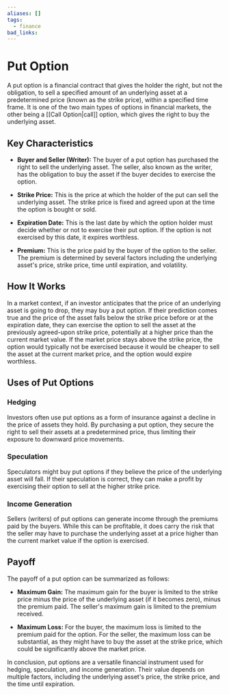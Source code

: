 ```yaml
---
aliases: []
tags:
  - finance
bad_links:
---
```

# Put Option

A put option is a financial contract that gives the holder the right, but not the obligation, to sell a specified amount of an underlying asset at a predetermined price (known as the strike price), within a specified time frame. It is one of the two main types of options in financial markets, the other being a [[Call Option|call]] option, which gives the right to buy the underlying asset.

## Key Characteristics

- **Buyer and Seller (Writer):** The buyer of a put option has purchased the right to sell the underlying asset. The seller, also known as the writer, has the obligation to buy the asset if the buyer decides to exercise the option.

- **Strike Price:** This is the price at which the holder of the put can sell the underlying asset. The strike price is fixed and agreed upon at the time the option is bought or sold.

- **Expiration Date:** This is the last date by which the option holder must decide whether or not to exercise their put option. If the option is not exercised by this date, it expires worthless.

- **Premium:** This is the price paid by the buyer of the option to the seller. The premium is determined by several factors including the underlying asset's price, strike price, time until expiration, and volatility.

## How It Works

In a market context, if an investor anticipates that the price of an underlying asset is going to drop, they may buy a put option. If their prediction comes true and the price of the asset falls below the strike price before or at the expiration date, they can exercise the option to sell the asset at the previously agreed-upon strike price, potentially at a higher price than the current market value. If the market price stays above the strike price, the option would typically not be exercised because it would be cheaper to sell the asset at the current market price, and the option would expire worthless.

## Uses of Put Options

### Hedging

Investors often use put options as a form of insurance against a decline in the price of assets they hold. By purchasing a put option, they secure the right to sell their assets at a predetermined price, thus limiting their exposure to downward price movements.

### Speculation

Speculators might buy put options if they believe the price of the underlying asset will fall. If their speculation is correct, they can make a profit by exercising their option to sell at the higher strike price.

### Income Generation

Sellers (writers) of put options can generate income through the premiums paid by the buyers. While this can be profitable, it does carry the risk that the seller may have to purchase the underlying asset at a price higher than the current market value if the option is exercised.

## Payoff

The payoff of a put option can be summarized as follows:

- **Maximum Gain:** The maximum gain for the buyer is limited to the strike price minus the price of the underlying asset (if it becomes zero), minus the premium paid. The seller's maximum gain is limited to the premium received.

- **Maximum Loss:** For the buyer, the maximum loss is limited to the premium paid for the option. For the seller, the maximum loss can be substantial, as they might have to buy the asset at the strike price, which could be significantly above the market price.

In conclusion, put options are a versatile financial instrument used for hedging, speculation, and income generation. Their value depends on multiple factors, including the underlying asset's price, the strike price, and the time until expiration.